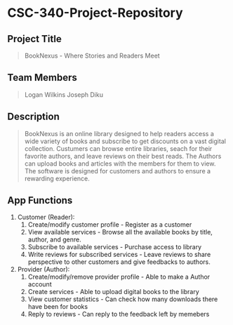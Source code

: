 # CSC-340-Project-Repository
## Project Title
> BookNexus - Where Stories and Readers Meet

## Team Members
> Logan Wilkins
> Joseph Diku

## Description
> BookNexus is an online library designed to help readers access a wide variety of books and subscribe to get discounts on a vast digital collection. Custumers can browse entire libraries, seach for their favorite authors, and leave reviews on their best reads. The Authors can upload books and articles with the members for them to view. The software is  designed for customers and authors to ensure a rewarding experience.

## App Functions
1. Customer (Reader):
    1. Create/modify customer profile - Register as a customer
    2. View available services - Browse all the available books by title, author, and genre.
    3. Subscribe to available services - Purchase access to library
    4. Write reviews for subscribed services - Leave reviews to share perspective to other customers and give feedbacks to authors.
2. Provider (Author):
    1. Create/modify/remove provider profile - Able to make a Author account
    2. Create services - Able to upload digital books to the library
    3. View customer statistics - Can check how many downloads there have been for books
    4. Reply to reviews - Can reply to the feedback left by memebers 